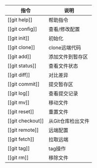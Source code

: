 指令 | 说明
-- |--
[[git help]] | 帮助指令
[[git config]]|查看/修改配置
[[git init]]|初始化
[[git clone]]|clone远端代码
[[git add]]|添加文件到暂存区
[[git status]]|查看文件状态
[[git diff]]|对比差异
[[git commit]]|提交暂存区
[[git log]]|查看提交记录
[[git mv]]|移动文件
[[git reset]]|重置文件
[[git checkout]]|从Git仓库检出文件
[[git remote]]|远端配置
[[git fetch]]|拉取远端
[[git tag]]|tag操作
[[git rm]]|移除文件
